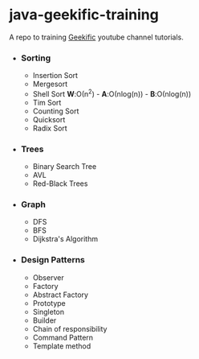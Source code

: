# java-geekific-training

A repo to training [Geekific](https://www.youtube.com/c/Geekific) youtube channel tutorials.

- ### Sorting

  - Insertion Sort
  - Mergesort
  - Shell Sort  **W**:Ο(n<sup>2</sup>) - **A**:Ο(nlog(n)) - **B**:Ο(nlog(n))
  - Tim Sort
  - Counting Sort
  - Quicksort
  - Radix Sort

- ### Trees

  - Binary Search Tree
  - AVL
  - Red-Black Trees

- ### Graph

  - DFS
  - BFS
  - Dijkstra's Algorithm

- ### Design Patterns

  - Observer
  - Factory
  - Abstract Factory
  - Prototype
  - Singleton
  - Builder
  - Chain of responsibility
  - Command Pattern
  - Template method